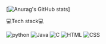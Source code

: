 [![Anurag's GitHub stats](https://github-readme-stats.vercel.app/api?username=leechaeeyoung&show_icons=true&thema=radical)]

💻Tech stack💻


<img alt="python" src ="https://img.shields.io/badge/python-blue.svg?&style=for-the-badge&logo=python&logoColor=white"/> <img alt="Java" src ="https://img.shields.io/badge/Java-007396.svg?&style=for-the-badge&logo=Java&logoColor=black"/> <img alt="C" src ="https://img.shields.io/badge/C-gray.svg?&style=for-the-badge&logo=C&logoColor=white"/> <img alt="HTML" src ="https://img.shields.io/badge/HTML-red.svg?&style=for-the-badge&logo=HTML5&logoColor=white"/> <img alt="CSS" src ="https://img.shields.io/badge/CSS-orange.svg?&style=for-the-badge&logo=CSS3&logoColor=white"/>
